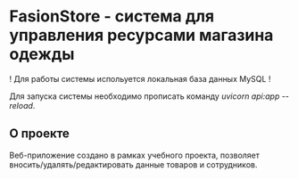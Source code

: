 # FasionStore - система для управления ресурсами магазина одежды

! Для работы системы испольуется локальная база данных MySQL ! 

Для запуска системы необходимо прописать команду *uvicorn api:app --reload*.

## О проекте
Веб-приложение создано в рамках учебного проекта, позволяет вносить/удалять/редактировать данные товаров и сотрудников.
